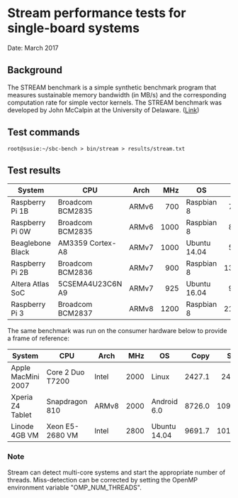 # Stream performance tests for single-board systems

Date: March 2017

## Background

The STREAM benchmark is a simple synthetic benchmark program that measures sustainable memory bandwidth (in MB/s) and the corresponding computation rate for simple vector kernels. The STREAM benchmark was developed by John McCalpin at the University of Delaware. (<a href="http://www.cs.virginia.edu/stream/FTP/Code/">Link</a>)

## Test commands

```
root@susie:~/sbc-bench > bin/stream > results/stream.txt
```

## Test results

| System             | CPU              | Arch  | MHz  | OS            | Copy  | Scale | Add | Triad |
| -------------------|------------------|-------|-----:|---------------|------:|------:|-----:|-----:|
| Raspberry Pi 1B    | Broadcom BCM2835 | ARMv6 |  700 | Raspbian 8    |  770.6 |  212.3 |  311.4 |  296.6 |
| Raspberry Pi 0W    | Broadcom BCM2835 | ARMv6 | 1000 | Raspbian 8    |  842.5 |  274.4 |  393.6 |  384.6 |
| Beaglebone Black   | AM3359 Cortex-A8 | ARMv7 | 1000 | Ubuntu 14.04  |  562.7 |  429.3 |  516.2 |  482.7 |
| Raspberry Pi 2B    | Broadcom BCM2836 | ARMv7 |  900 | Raspbian 8    | 1359.5 | 1411.6 | 1602.7 | 1577.1 |
| Altera Atlas SoC   | 5CSEMA4U23C6N A9 | ARMv7 |  925 | Ubuntu 16.04  |  935.5 | 1279.6 |  939.0 |  922.4 |
| Raspberry Pi 3     | Broadcom BCM2837 | ARMv8 | 1200 | Raspbian 8    | 2184.9 | 2177.3 | 2099.0 | 2092.3 |

The same benchmark was run on the consumer hardware below to provide a frame of reference:

| System             | CPU              | Arch  | MHz  | OS            | Copy  | Scale | Add | Triad |
| -------------------|------------------|-------|-----:|---------------|------:|------:|-----:|-----:|
| Apple MacMini 2007 | Core 2 Duo T7200 | Intel | 2000 | Linux         | 2427.1 |  2404.0 |  2662.6 |  2645.0 |
| Xperia Z4 Tablet   | Snapdragon 810   | ARMv8 | 2000 | Android 6.0   | 8726.0 | 10904.4 |  9009.0 |  9353.4 |
| Linode 4GB VM      | Xeon E5-2680 VM  | Intel | 2800 | Ubuntu 14.04  | 9691.7 | 10193.7 | 13994.9 | 14472.3 |

### Note

Stream can detect multi-core systems and start the appropriate number of threads. Miss-detection can be corrected by setting the OpenMP environment variable "OMP_NUM_THREADS".

